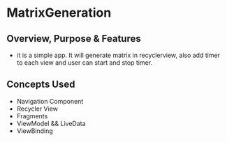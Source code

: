 # MatrixGeneration

## Overview, Purpose & Features
- it is a simple app. It will generate matrix in recyclerview, also add timer to each view and user can start and stop timer.

## Concepts Used
- Navigation Component
- Recycler View
- Fragments
- ViewModel && LiveData
- ViewBinding
